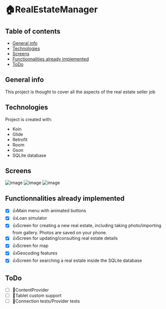 # :house:RealEstateManager

## Table of contents
* [General info](#general-info)
* [Technologies](#technologies)
* [Screens](#screens)
* [Functionnalities already implemented](#Functionnalities-already-implemented)
* [ToDo](#ToDo)

## General info
This project is thought to cover all the aspects of the real estate seller job
	
## Technologies
Project is created with:
* Koin
* Glide
* Retrofit
* Room
* Gson
* SQLite database
	
## Screens

![image](https://github.com/SmilingPlatipus/RealEstateManager/blob/photo_features/Screenshot_1606388166.png?raw=true "Create a real estate")
![image](https://github.com/SmilingPlatipus/RealEstateManager/blob/photo_features/Screenshot_1606388173.png?raw=true "Create a real estate form")
![image](https://github.com/SmilingPlatipus/RealEstateManager/blob/photo_features/Screenshot_1606501653.png?raw=true "Main menu")

## Functionnalities already implemented

- [X] :thumbsup:Main menu with animated buttons
- [X] :thumbsup:Loan simulator
- [X] :thumbsup:Screen for creating a new real estate, including taking photo/importing from gallery. Photos are saved on your phone.
- [X] :thumbsup:Screen for updating/consulting real estate details
- [X] :thumbsup:Screen for map
- [X] :thumbsup:Geocoding features
- [X] :thumbsup:Screen for searching a real estate inside the SQLite database

## ToDo

- [ ] :pushpin:ContentProvider
- [ ] :pushpin:Tablet custom support
- [ ] :pushpin:Connection tests/Provider tests
